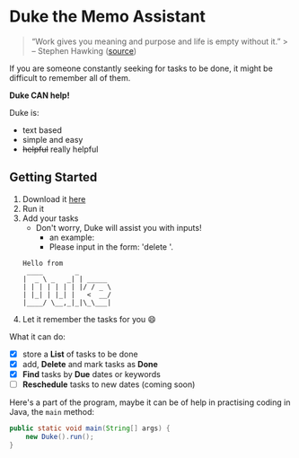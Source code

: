 # Duke the Memo Assistant
> “Work gives you meaning and purpose and life is empty without it.” > – Stephen Hawking ([source](https://dansilvestre.com/productivity-quotes/))

If you are someone constantly seeking for tasks to be done, it might be difficult to remember all of them.

**Duke CAN help!**

Duke is:
* text based
* simple and easy
* ~~helpful~~ really helpful 

## Getting Started
1. Download it [here](https://github.com/wanyu-l/ip/releases/download/v0.1/Duke.java.jar)
2. Run it
3. Add your tasks
   - Don't worry, Duke will assist you with inputs!
      - an example: 
      - Please input in the form: 'delete <index>'.
   ```
   Hello from
    ____        _        
   |  _ \ _   _| | _____ 
   | | | | | | | |/ / _ \
   | |_| | |_| |   <  __/
   |____/ \__,_|_|\_\___|
   ```
4. Let it remember the tasks for you 😄

What it can do:
- [x] store a **List** of tasks to be done
- [x] add, **Delete** and mark tasks as **Done**
- [x] **Find** tasks by **Due** dates or keywords
- [ ] **Reschedule** tasks to new dates (coming soon)

Here's a part of the program, maybe it can be of help in practising coding in Java, the `main` method:
```java
public static void main(String[] args) {
    new Duke().run();
}
```
